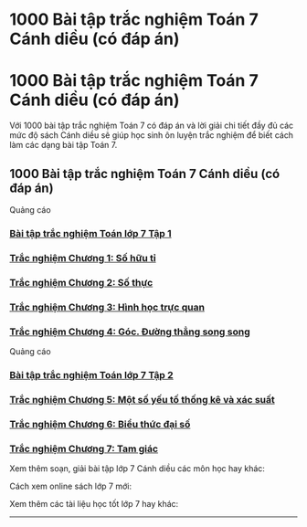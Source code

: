 # 1000 Bài tập trắc nghiệm Toán 7 Cánh diều (có đáp án)

# 1000 Bài tập trắc nghiệm Toán 7 Cánh diều (có đáp án)

Với 1000 bài tập trắc nghiệm Toán 7 có đáp án và lời giải chi tiết đầy đủ các mức độ sách Cánh diều sẽ giúp học sinh ôn luyện trắc nghiệm để biết cách làm các dạng bài tập Toán 7.

## 1000 Bài tập trắc nghiệm Toán 7 Cánh diều (có đáp án)

Quảng cáo

### [**Bài tập trắc nghiệm Toán lớp 7 Tập 1**](https://vietjack.com/toan-7-cd/trac-nghiem-toan-lop-7-tap-1-canh-dieu.jsp)

### [**Trắc nghiệm Chương 1: Số hữu tỉ**](https://vietjack.com/toan-7-cd/trac-nghiem-chuong-1-so-huu-ti.jsp)

### [**Trắc nghiệm Chương 2: Số thực**](https://vietjack.com/toan-7-cd/trac-nghiem-chuong-2-so-thuc.jsp)

### [**Trắc nghiệm Chương 3: Hình học trực quan**](https://vietjack.com/toan-7-cd/trac-nghiem-chuong-3-hinh-hoc-truc-quan.jsp)

### [**Trắc nghiệm Chương 4: Góc. Đường thẳng song song**](https://vietjack.com/toan-7-cd/trac-nghiem-chuong-4-goc-duong-thang-song-song.jsp)

Quảng cáo

### [**Bài tập trắc nghiệm Toán lớp 7 Tập 2**](https://vietjack.com/toan-7-cd/trac-nghiem-toan-lop-7-tap-2-canh-dieu.jsp)

### [**Trắc nghiệm Chương 5: Một số yếu tố thống kê và xác suất**](https://vietjack.com/toan-7-cd/trac-nghiem-chuong-5-mot-so-yeu-to-thong-ke-va-xac-suat.jsp)

### [**Trắc nghiệm Chương 6: Biểu thức đại số**](https://vietjack.com/toan-7-cd/trac-nghiem-chuong-6-bieu-thuc-dai-so.jsp)

### [**Trắc nghiệm Chương 7: Tam giác**](https://vietjack.com/toan-7-cd/trac-nghiem-chuong-7-tam-giac.jsp)

Xem thêm soạn, giải bài tập lớp 7 Cánh diều các môn học hay khác:

Cách xem online sách lớp 7 mới:

Xem thêm các tài liệu học tốt lớp 7 hay khác:

* * *
